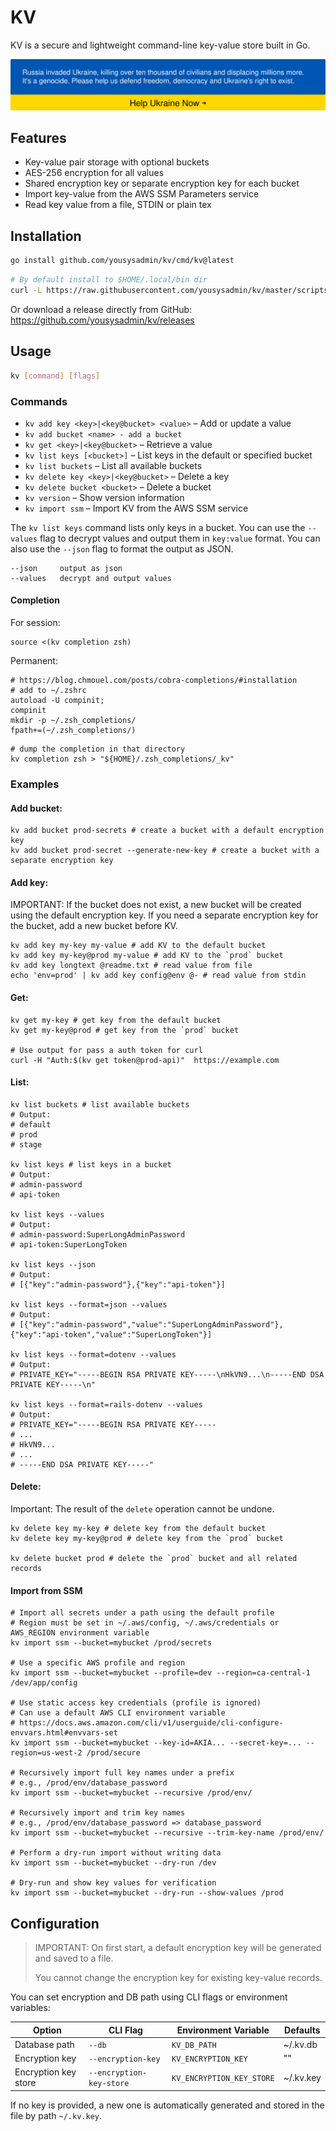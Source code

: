 # KV
KV is a secure and lightweight command-line key-value store built in Go.

[![Stand with Ukraine](https://raw.githubusercontent.com/vshymanskyy/StandWithUkraine/main/banner2-direct.svg)](https://github.com/vshymanskyy/StandWithUkraine/blob/main/docs/README.md)

## Features
- Key-value pair storage with optional buckets
- AES-256 encryption for all values
- Shared encryption key or separate encryption key for each bucket
- Import key-value from the AWS SSM Parameters service
- Read key value from a file, STDIN or plain tex

## Installation

```bash
go install github.com/yousysadmin/kv/cmd/kv@latest
```
```bash
# By default install to $HOME/.local/bin dir
curl -L https://raw.githubusercontent.com/yousysadmin/kv/master/scripts/install.sh | bash
```
Or download a release directly from GitHub: https://github.com/yousysadmin/kv/releases

## Usage

```bash
kv [command] [flags]
```

### Commands

- `kv add key <key>|<key@bucket> <value>` – Add or update a value
- `kv add bucket <name> - add a bucket`
- `kv get <key>|<key@bucket>` – Retrieve a value
- `kv list keys [<bucket>]` – List keys in the default or specified bucket
- `kv list buckets` – List all available buckets
- `kv delete key <key>|<key@bucket>` – Delete a key
- `kv delete bucket <bucket>` – Delete a bucket
- `kv version` – Show version information
- `kv import ssm` – Import KV from the AWS SSM service

The `kv list keys` command lists only keys in a bucket. You can use the `--values` flag to decrypt values and output them in `key:value` format.
You can also use the `--json` flag to format the output as JSON.
```
--json     output as json
--values   decrypt and output values
```

#### Completion
For session:
```shell
source <(kv completion zsh)
```

Permanent:
```shell
# https://blog.chmouel.com/posts/cobra-completions/#installation
# add to ~/.zshrc
autoload -U compinit;
compinit
mkdir -p ~/.zsh_completions/
fpath+=(~/.zsh_completions/)
```
```shell
# dump the completion in that directory
kv completion zsh > "${HOME}/.zsh_completions/_kv"
```

### Examples
#### Add bucket:
```shell
kv add bucket prod-secrets # create a bucket with a default encryption key
kv add bucket prod-secret --generate-new-key # create a bucket with a separate encryption key
```
#### Add key:
IMPORTANT: If the bucket does not exist, a new bucket will be created using the default encryption key.
           If you need a separate encryption key for the bucket, add a new bucket before KV.
```shell
kv add key my-key my-value # add KV to the default bucket
kv add key my-key@prod my-value # add KV to the `prod` bucket
kv add key longtext @readme.txt # read value from file
echo 'env=prod' | kv add key config@env @- # read value from stdin
```
#### Get:
```shell
kv get my-key # get key from the default bucket
kv get my-key@prod # get key from the `prod` bucket

# Use output for pass a auth token for curl
curl -H "Auth:$(kv get token@prod-api)"  https://example.com
```
#### List:
```shell
kv list buckets # list available buckets
# Output:
# default
# prod
# stage

kv list keys # list keys in a bucket
# Output:
# admin-password
# api-token

kv list keys --values
# Output:
# admin-password:SuperLongAdminPassword
# api-token:SuperLongToken

kv list keys --json
# Output:
# [{"key":"admin-password"},{"key":"api-token"}]

kv list keys --format=json --values
# Output:
# [{"key":"admin-password","value":"SuperLongAdminPassword"},{"key":"api-token","value":"SuperLongToken"}]

kv list keys --format=dotenv --values
# Output:
# PRIVATE_KEY="-----BEGIN RSA PRIVATE KEY-----\nHkVN9...\n-----END DSA PRIVATE KEY-----\n"

kv list keys --format=rails-dotenv --values
# Output:
# PRIVATE_KEY="-----BEGIN RSA PRIVATE KEY-----
# ...
# HkVN9...
# ...
# -----END DSA PRIVATE KEY-----"
```
#### Delete:
Important: The result of the `delete` operation cannot be undone.
```shell
kv delete key my-key # delete key from the default bucket
kv delete key my-key@prod # delete key from the `prod` bucket

kv delete bucket prod # delete the `prod` bucket and all related records
```

#### Import from SSM
```shell
# Import all secrets under a path using the default profile
# Region must be set in ~/.aws/config, ~/.aws/credentials or AWS_REGION environment variable
kv import ssm --bucket=mybucket /prod/secrets

# Use a specific AWS profile and region
kv import ssm --bucket=mybucket --profile=dev --region=ca-central-1 /dev/app/config

# Use static access key credentials (profile is ignored)
# Can use a default AWS CLI environment variable
# https://docs.aws.amazon.com/cli/v1/userguide/cli-configure-envvars.html#envvars-set
kv import ssm --bucket=mybucket --key-id=AKIA... --secret-key=... --region=us-west-2 /prod/secure

# Recursively import full key names under a prefix
# e.g., /prod/env/database_password
kv import ssm --bucket=mybucket --recursive /prod/env/

# Recursively import and trim key names
# e.g., /prod/env/database_password => database_password
kv import ssm --bucket=mybucket --recursive --trim-key-name /prod/env/

# Perform a dry-run import without writing data
kv import ssm --bucket=mybucket --dry-run /dev

# Dry-run and show key values for verification
kv import ssm --bucket=mybucket --dry-run --show-values /prod
```

## Configuration

> IMPORTANT:
> On first start, a default encryption key will be generated and saved to a file.
>
> You cannot change the encryption key for existing key-value records.

You can set encryption and DB path using CLI flags or environment variables:

| Option                 | CLI Flag                | Environment Variable        | Defaults  |
|------------------------|-------------------------|-----------------------------|-----------|
| Database path          | `--db`                  | `KV_DB_PATH`                | ~/.kv.db  |
| Encryption key         | `--encryption-key`      | `KV_ENCRYPTION_KEY`         | ""        |
| Encryption key store   | `--encryption-key-store`| `KV_ENCRYPTION_KEY_STORE`   | ~/.kv.key |

If no key is provided, a new one is automatically generated and stored in the file by path `~/.kv.key`.



